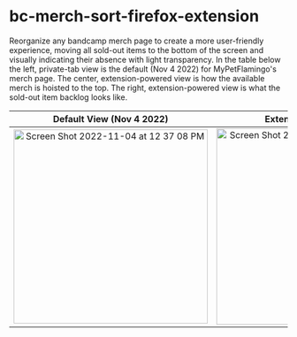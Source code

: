 # bc-merch-sort-firefox-extension

Reorganize any bandcamp merch page to create a more user-friendly experience, moving all sold-out items to the bottom of the screen and visually indicating their absence with light transparency. In the table below the left, private-tab view is the default (Nov 4 2022) for MyPetFlamingo's merch page. The center, extension-powered view is how the available merch is hoisted to the top. The right, extension-powered view is what the sold-out item backlog looks like.

Default View (Nov 4 2022)  |  Extension - same view     |  Extension - out-of-stock
:-------------------------:|:-------------------------: |:-------------------------:
<img width="351" alt="Screen Shot 2022-11-04 at 12 37 08 PM" src="https://user-images.githubusercontent.com/5703736/200029344-747b27b7-f295-4654-bb9e-3941763449f2.png"> | <img width="355" alt="Screen Shot 2022-11-04 at 12 37 53 PM" src="https://user-images.githubusercontent.com/5703736/200029299-4adcba8b-351a-4486-a5d5-966b35db1230.png"> | <img width="355" alt="Screen Shot 2022-11-04 at 12 40 45 PM" src="https://user-images.githubusercontent.com/5703736/200030236-80dab0cc-5aea-43ba-be5a-4b756b4aa6f0.png"> 
